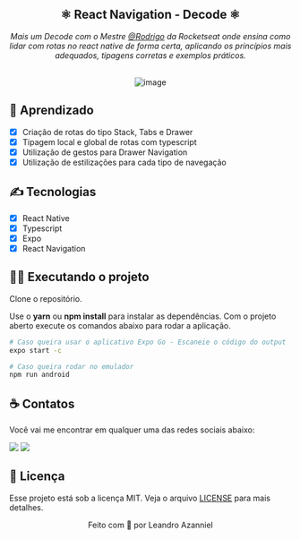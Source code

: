 <div align="center">
  <h2>⚛️ React Navigation - Decode ⚛️</h2>

  <i>
    Mais um Decode com o Mestre <a href='https://github.com/rodrigorgtic'>@Rodrigo</a> da Rocketseat onde ensina como lidar com rotas no react native de forma certa,
    aplicando os princípios mais adequados, tipagens corretas e exemplos práticos.
  </i>
  
  <br />
  <br />

  ![image](https://user-images.githubusercontent.com/71537090/167966162-a252109b-1d19-472a-9209-ab1edf6e5d37.png)
</div>

## 🔨 Aprendizado

- [x] Criação de rotas do tipo Stack, Tabs e Drawer
- [x] Tipagem local e global de rotas com typescript
- [x] Utilização de gestos para Drawer Navigation
- [x] Utilização de estilizações para cada tipo de navegação

## ✍ Tecnologias

- [x] React Native
- [x] Typescript
- [x] Expo
- [x] React Navigation

## 🏃‍♂️ Executando o projeto

Clone o repositório.

Use o **yarn** ou **npm install** para instalar as dependências.
Com o projeto aberto execute os comandos abaixo para rodar a aplicação.

```bash
# Caso queira usar o aplicativo Expo Go - Escaneie o código do output
expo start -c

# Caso queira rodar no emulador
npm run android
```

## ☕ Contatos

Você vai me encontrar em qualquer uma das redes sociais abaixo:

<a href = "mailto: leo.azannielttt@gmail.com"><img src="https://img.shields.io/badge/-Gmail-%23EA4335?style=for-the-badge&logo=gmail&logoColor=white" target="_blank" margin-right="10px"></a>
<a href="https://www.linkedin.com/in/leandroazanniel/" target="_blank"><img src="https://img.shields.io/badge/-LinkedIn-%230077B5?style=for-the-badge&logo=linkedin&logoColor=white" target="_blank"></a>

## 📝 Licença

Esse projeto está sob a licença MIT. Veja o arquivo [LICENSE](LICENSE.md) para mais detalhes.

<p align="center">Feito com 💜 por Leandro Azanniel</p>
